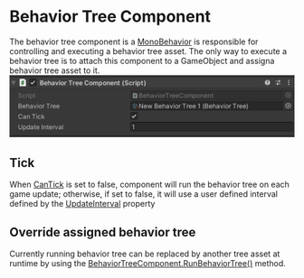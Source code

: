 # Behavior Tree Component

The behavior tree component is a [MonoBehavior](https://docs.unity3d.com/ScriptReference/MonoBehaviour.html) is responsible for controlling and executing a behavior tree asset. The only way to execute a behavior tree is to attach this component to a GameObject and assigna behavior tree asset to it.
![image](../images/BehaviorTreeComponent.png)

## Tick

When [CanTick](https://unity-behavior-tree-docs.netlify.app/api/bt.runtime.behaviortreecomponent#BT_Runtime_BehaviorTreeComponent_canTick) is set to false, component will run the behavior tree on each game update; otherwise, if set to false, it will use a user defined interval defined by the [UpdateInterval](https://unity-behavior-tree-docs.netlify.app/api/bt.runtime.behaviortreecomponent#BT_Runtime_BehaviorTreeComponent_updateInterval) property

## Override assigned behavior tree

Currently running behavior tree can be replaced by another tree asset at runtime by using the [BehaviorTreeComponent.RunBehaviorTree()](https://unity-behavior-tree-docs.netlify.app/api/bt.runtime.behaviortreecomponent#BT_Runtime_BehaviorTreeComponent_RunBehaviorTree_BT_Runtime_BehaviorTree_) method.